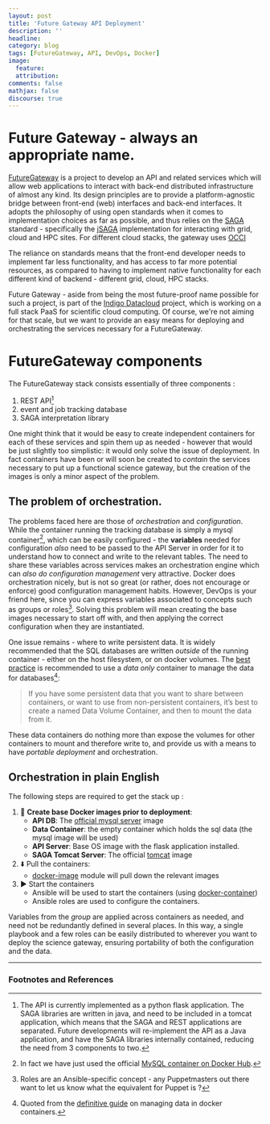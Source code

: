 ```yaml
---
layout: post
title: 'Future Gateway API Deployment'
description: ''
headline:
category: blog
tags: [FutureGateway, API, DevOps, Docker]
image:
  feature:
  attribution:
comments: false
mathjax: false
discourse: true
---
```


# Future Gateway - always an appropriate name.

[FutureGateway](https://github.com/FutureGateway) is a project to develop an API and related services which will allow web applications to interact with back-end distributed infrastructure of almost any kind. Its design principles are to provide a platform-agnostic bridge between front-end (web) interfaces and back-end interfaces. It adopts the philosophy of using open standards when it comes to implementation choices as far as possible, and thus relies on the [SAGA]() standard - specifically the [jSAGA](http://software.in2p3.fr/jsaga/latest-release/index.html) implementation for interacting with grid, cloud and HPC sites. For different cloud stacks, the gateway uses [OCCI](http://occi-wg.org/)

The reliance on standards means that the front-end developer needs to implement far less functionality, and has access to far more potential resources, as  compared to having to implement native functionality for each different kind of backend - different grid, cloud, HPC stacks.

Future Gateway - aside from being the most future-proof name possible for such a project, is part of the [Indigo Datacloud](https://www.indigo-datacloud.eu/) project, which is working on a full stack PaaS for scientific cloud computing. Of course, we're not aiming for that scale, but we want to provide an easy means for deploying and orchestrating the services necessary for a FutureGateway.

# FutureGateway components

The FutureGateway stack consists essentially of three components :

  1. REST API[^CurrentAPI]
  1. event and job tracking database
  1. SAGA interpretation library

One might think that it would be easy to create independent containers for each of these services and spin them up as needed - however that would be just slightly too simplistic: it would only solve the issue of deployment. In fact containers have been or will soon be created to _contain_ the services necessary to put up a functional science gateway, but the creation of the images is only a minor aspect of the problem.

## The problem of orchestration.

The problems faced here are those of _orchestration_ and _configuration_. While the container running the tracking database is simply a mysql container[^MysqlContainer], which can be easily configured - the **variables** needed for configuration _also_ need to be passed to the API Server in order for it to understand how to connect and write to the relevant tables. The need to share these variables across services makes an orchestration engine which can _also do configuration management_ very attractive. Docker does orchestration nicely, but is not so great (or rather, does not encourage or enforce) good configuration management habits. However, DevOps is your friend here, since you can express variables associated to concepts such as groups or roles[^Ansible]. Solving this problem will mean creating the base images necessary to start off with, and then applying the correct configuration when they are instantiated.

One issue remains - where to write persistent data. It is widely recommended that the SQL databases are written _outside_ of the running container - either on the host filesystem, or on docker volumes. The  [best practice](http://stackoverflow.com/questions/18496940/how-to-deal-with-persistent-storage-e-g-databases-in-docker) is recommended to use a _data only_ container to manage the data for databases[^DockerDocs]:

> If you have some persistent data that you want to share between containers, or want to use from non-persistent containers, it’s best to create a named Data Volume Container, and then to mount the data from it.

These data containers do nothing more than expose the volumes for other containers to mount and therefore write to, and provide us with a means to have _portable deployment_ and orchestration.

## Orchestration in plain English

The following steps are required to get the stack up :

  1. :whale: **Create base Docker images prior to deployment**:
      * **API DB**: The [official mysql server](https://hub.docker.com/_/mysql/) image
      * **Data  Container**: the empty container which holds the sql data (the mysql image will be used)
      * **API Server**: Base OS image with the flask application installed.
      * **SAGA Tomcat Server**: The official [tomcat](https://hub.docker.com/_/tomcat/) image
  1. :arrow_down: Pull the containers:
      * [docker-image](http://docs.ansible.com/ansible/docker_image_module.html) module will pull down the relevant images
  1. :arrow_forward: Start the containers
      * Ansible will be used to start the containers (using [docker-container](http://docs.ansible.com/ansible/docker_container_module.html))
      * Ansible roles are used to configure the containers.

Variables from the _group_ are applied across containers as needed, and need not be redundantly defined in several places. In this way, a single playbook and a few roles can be easily distributed to wherever you want to deploy the science gateway, ensuring portability of both the configuration and the data.

----

### Footnotes and References

[^CurrentAPI]: The API is currently implemented as a python flask application. The SAGA libraries are written in java, and need to  be included in a tomcat application, which means that the SAGA and REST applications are separated. Future developments will re-implement the API as a Java application, and have the SAGA libraries internally contained, reducing the need from 3 components to two.
[^MysqlContainer]: In fact we have just used the official [MySQL container on Docker Hub](https://hub.docker.com/r/mysql/mysql-server/).
[^Ansible]: Roles are an Ansible-specific concept - any Puppetmasters out there want to let us know what the equivalent for Puppet is ?
[^DockerDocs]: Quoted from the [definitive guide](https://docs.docker.com/engine/tutorials/dockervolumes/#/creating-and-mounting-a-data-volume-container) on managing data in docker containers.
